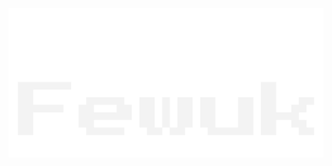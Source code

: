 <p align="center"> <img src="https://raw.githubusercontent.com/Fewuk/fewuk/61ace3c3407cf3f44edba187f44c699b7777284f/Fewuk.svg"></p>
